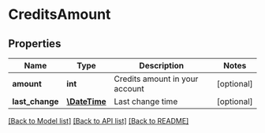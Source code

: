 # CreditsAmount

## Properties
Name | Type | Description | Notes
------------ | ------------- | ------------- | -------------
**amount** | **int** | Credits amount in your account | [optional] 
**last_change** | [**\DateTime**](\DateTime.md) | Last change time | [optional] 

[[Back to Model list]](../../README.md#documentation-for-models) [[Back to API list]](../../README.md#documentation-for-api-endpoints) [[Back to README]](../../README.md)

